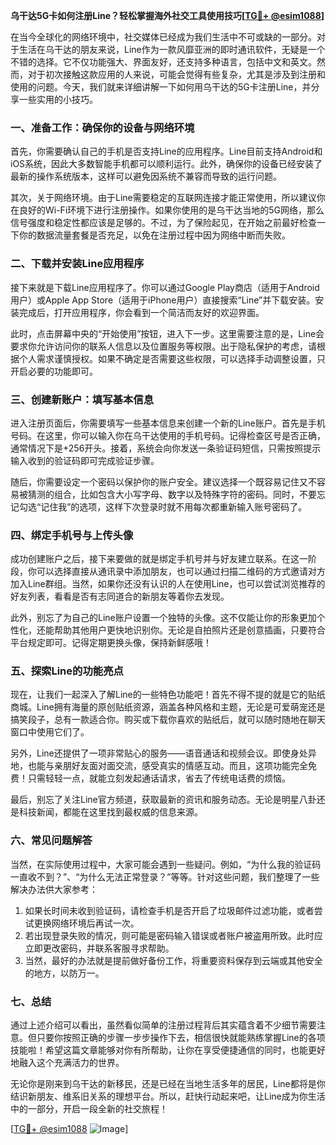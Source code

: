 **乌干达5G卡如何注册Line？轻松掌握海外社交工具使用技巧[[TG💪+ @esim1088](https://t.me/s/esim1088)]**

在当今全球化的网络环境中，社交媒体已经成为我们生活中不可或缺的一部分。对于生活在乌干达的朋友来说，Line作为一款风靡亚洲的即时通讯软件，无疑是一个不错的选择。它不仅功能强大、界面友好，还支持多种语言，包括中文和英文。然而，对于初次接触这款应用的人来说，可能会觉得有些复杂，尤其是涉及到注册和使用的问题。今天，我们就来详细讲解一下如何用乌干达的5G卡注册Line，并分享一些实用的小技巧。

### 一、准备工作：确保你的设备与网络环境

首先，你需要确认自己的手机是否支持Line的应用程序。Line目前支持Android和iOS系统，因此大多数智能手机都可以顺利运行。此外，确保你的设备已经安装了最新的操作系统版本，这样可以避免因系统不兼容而导致的运行问题。

其次，关于网络环境。由于Line需要稳定的互联网连接才能正常使用，所以建议你在良好的Wi-Fi环境下进行注册操作。如果你使用的是乌干达当地的5G网络，那么信号强度和稳定性都应该是足够的。不过，为了保险起见，在开始之前最好检查一下你的数据流量套餐是否充足，以免在注册过程中因为网络中断而失败。

### 二、下载并安装Line应用程序

接下来就是下载Line应用程序了。你可以通过Google Play商店（适用于Android用户）或Apple App Store（适用于iPhone用户）直接搜索“Line”并下载安装。安装完成后，打开应用程序，你会看到一个简洁而友好的欢迎界面。

此时，点击屏幕中央的“开始使用”按钮，进入下一步。这里需要注意的是，Line会要求你允许访问你的联系人信息以及位置服务等权限。出于隐私保护的考虑，请根据个人需求谨慎授权。如果不确定是否需要这些权限，可以选择手动调整设置，只开启必要的功能即可。

### 三、创建新账户：填写基本信息

进入注册页面后，你需要填写一些基本信息来创建一个新的Line账户。首先是手机号码。在这里，你可以输入你在乌干达使用的手机号码。记得检查区号是否正确，通常情况下是+256开头。接着，系统会向你发送一条验证码短信，只需按照提示输入收到的验证码即可完成验证步骤。

随后，你需要设定一个密码以保护你的账户安全。建议选择一个既容易记住又不容易被猜测的组合，比如包含大小写字母、数字以及特殊字符的密码。同时，不要忘记勾选“记住我”的选项，这样下次登录时就不用每次都重新输入账号密码了。

### 四、绑定手机号与上传头像

成功创建账户之后，接下来要做的就是绑定手机号并与好友建立联系。在这一阶段，你可以选择直接从通讯录中添加朋友，也可以通过扫描二维码的方式邀请对方加入Line群组。当然，如果你还没有认识的人在使用Line，也可以尝试浏览推荐的好友列表，看看是否有志同道合的新朋友等着你去发现。

此外，别忘了为自己的Line账户设置一个独特的头像。这不仅能让你的形象更加个性化，还能帮助其他用户更快地识别你。无论是自拍照片还是创意插画，只要符合平台规定即可。记得定期更换头像，保持新鲜感哦！

### 五、探索Line的功能亮点

现在，让我们一起深入了解Line的一些特色功能吧！首先不得不提的就是它的贴纸商城。Line拥有海量的原创贴纸资源，涵盖各种风格和主题，无论是可爱萌宠还是搞笑段子，总有一款适合你。购买或下载你喜欢的贴纸后，就可以随时随地在聊天窗口中使用它们了。

另外，Line还提供了一项非常贴心的服务——语音通话和视频会议。即使身处异地，也能与亲朋好友面对面交流，感受真实的情感互动。而且，这项功能完全免费！只需轻轻一点，就能立刻发起通话请求，省去了传统电话费的烦恼。

最后，别忘了关注Line官方频道，获取最新的资讯和服务动态。无论是明星八卦还是科技新闻，都能在这里找到最权威的信息来源。

### 六、常见问题解答

当然，在实际使用过程中，大家可能会遇到一些疑问。例如，“为什么我的验证码一直收不到？”、“为什么无法正常登录？”等等。针对这些问题，我们整理了一些解决办法供大家参考：

1. 如果长时间未收到验证码，请检查手机是否开启了垃圾邮件过滤功能，或者尝试更换网络环境后再试一次。
2. 若出现登录失败的情况，则可能是密码输入错误或者账户被盗用所致。此时应立即更改密码，并联系客服寻求帮助。
3. 当然，最好的办法就是提前做好备份工作，将重要资料保存到云端或其他安全的地方，以防万一。

### 七、总结

通过上述介绍可以看出，虽然看似简单的注册过程背后其实蕴含着不少细节需要注意。但只要你按照正确的步骤一步步操作下去，相信很快就能熟练掌握Line的各项技能啦！希望这篇文章能够对你有所帮助，让你在享受便捷通信的同时，也能更好地融入这个充满活力的世界。

无论你是刚来到乌干达的新移民，还是已经在当地生活多年的居民，Line都将是你结识新朋友、维系旧关系的理想平台。所以，赶快行动起来吧，让Line成为你生活中的一部分，开启一段全新的社交旅程！

[[TG💪+ @esim1088](https://t.me/s/esim1088) ![Image](https://i.postimg.cc/4NQfJmqS/Snipaste-2025-05-13-00-14-12.png)]
